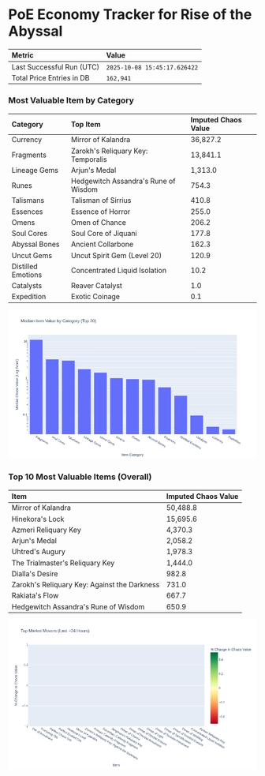 # PoE Economy Tracker for Rise of the Abyssal

<!-- START_MAINTENANCE -->
| Metric | Value |
|:---|:---|
| Last Successful Run (UTC) | `2025-10-08 15:45:17.626422` |
| Total Price Entries in DB | `162,941` |

<!-- END_MAINTENANCE -->

<!-- START_DATAFRAME_DEBUG -->
<!-- END_DATAFRAME_DEBUG -->

<!-- START_CATEGORY_ANALYSIS -->
### Most Valuable Item by Category
| Category | Top Item | Imputed Chaos Value |
| :--- | :--- | :--- |
| Currency | Mirror of Kalandra | 36,827.2 |
| Fragments | Zarokh's Reliquary Key: Temporalis | 13,841.1 |
| Lineage Gems | Arjun's Medal | 1,313.0 |
| Runes | Hedgewitch Assandra's Rune of Wisdom | 754.3 |
| Talismans | Talisman of Sirrius | 410.8 |
| Essences | Essence of Horror | 255.0 |
| Omens | Omen of Chance | 206.2 |
| Soul Cores | Soul Core of Jiquani | 177.8 |
| Abyssal Bones | Ancient Collarbone | 162.3 |
| Uncut Gems | Uncut Spirit Gem (Level 20) | 120.9 |
| Distilled Emotions | Concentrated Liquid Isolation | 10.2 |
| Catalysts | Reaver Catalyst | 1.0 |
| Expedition | Exotic Coinage | 0.1 |


![Category Analysis Chart](charts/category_analysis.png)
<!-- END_ANALYSIS -->

<!-- START_ANALYSIS -->
### Top 10 Most Valuable Items (Overall)
| Item | Imputed Chaos Value |
| :--- | :--- |
| Mirror of Kalandra | 50,488.8 |
| Hinekora's Lock | 15,695.6 |
| Azmeri Reliquary Key | 4,370.3 |
| Arjun's Medal | 2,058.2 |
| Uhtred's Augury | 1,978.3 |
| The Trialmaster's Reliquary Key | 1,444.0 |
| Dialla's Desire | 982.8 |
| Zarokh's Reliquary Key: Against the Darkness | 731.0 |
| Rakiata's Flow | 667.7 |
| Hedgewitch Assandra's Rune of Wisdom | 650.9 |


![Market Movers Chart](charts/market_movers.png)
<!-- END_ANALYSIS -->
